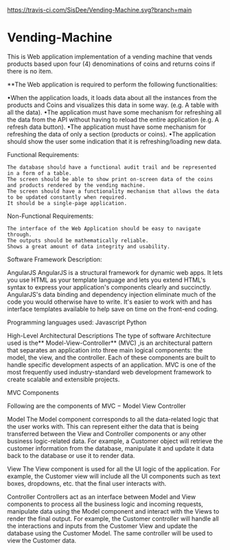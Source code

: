https://travis-ci.com/SisDee/Vending-Machine.svg?branch=main
# Vending-Machine
This is Web application implementation of a vending machine that vends products based upon four (4) denominations of coins and returns coins if there is no item.

**The Web application is required to perform the following functionalities:

•When the application loads, it loads data about all the instances from the products and Coins and visualizes this data in some way. (e.g. A table with all the data). •The application must have some mechanism for refreshing all the data from the API without having to reload the entire application (e.g. A refresh data button). •The application must have some mechanism for refreshing the data of only a section (products or coins). •The application should show the user some indication that it is refreshing/loading new data.

Functional Requirements:

    The database should have a functional audit trail and be represented in a form of a table.
    The screen should be able to show print on-screen data of the coins and products rendered by the vending machine.
    The screen should have a functionality mechanism that allows the data to be updated constantly when required.
    It should be a single-page application.

Non-Functional Requirements:

    The interface of the Web Application should be easy to navigate through.
    The outputs should be mathematically reliable.
    Shows a great amount of data integrity and usability.

Software Framework Description:

AngularJS AngularJS is a structural framework for dynamic web apps. It lets you use HTML as your template language and lets you extend HTML's syntax to express your application's components clearly and succinctly. AngularJS's data binding and dependency injection eliminate much of the code you would otherwise have to write. It's easier to work with and has interface templates available to help save on time on the front-end coding.

Programming languages used: Javascript Python

High-Level Architectural Descriptions The type of software Architecture used is the** Model-View-Controller** (MVC) ,is an architectural pattern that separates an application into three main logical components: the model, the view, and the controller. Each of these components are built to handle specific development aspects of an application. MVC is one of the most frequently used industry-standard web development framework to create scalable and extensible projects.

MVC Components

Following are the components of MVC − Model View Controller

Model The Model component corresponds to all the data-related logic that the user works with. This can represent either the data that is being transferred between the View and Controller components or any other business logic-related data. For example, a Customer object will retrieve the customer information from the database, manipulate it and update it data back to the database or use it to render data.

View The View component is used for all the UI logic of the application. For example, the Customer view will include all the UI components such as text boxes, dropdowns, etc. that the final user interacts with.

Controller Controllers act as an interface between Model and View components to process all the business logic and incoming requests, manipulate data using the Model component and interact with the Views to render the final output. For example, the Customer controller will handle all the interactions and inputs from the Customer View and update the database using the Customer Model. The same controller will be used to view the Customer data.
